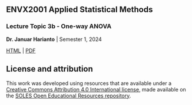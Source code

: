 ## ENVX2001 Applied Statistical Methods
### Lecture Topic 3b - One-way ANOVA 

**Dr. Januar Harianto** | Semester 1, 2024

[HTML](https://envx-resources.github.io/ENVX2001-2024-Lecture-Topic03b/) | [PDF]()

## License and attribution

This work was developed using resources that are available under a [Creative Commons Attribution 4.0 International license][cc-by], made available on the [SOLES Open Educational Resources repository][soles-oer].

[cc-by]: http://creativecommons.org/licenses/by/4.0/
[soles-oer]: https://github.com/usyd-soles-edu
